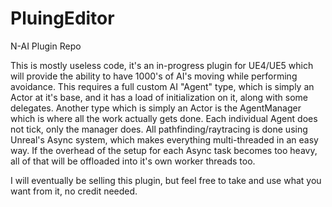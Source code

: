 # PluingEditor
N-AI Plugin Repo

This is mostly useless code, it's an in-progress plugin for UE4/UE5 which will provide the ability to have 1000's of AI's moving while performing avoidance. This requires a full custom AI "Agent" type, which is simply an Actor at it's base, and it has a load of initialization on it, along with some delegates. Another type which is simply an Actor is the AgentManager which is where all the work actually gets done. Each individual Agent does not tick, only the manager does. All pathfinding/raytracing is done using Unreal's Async system, which makes everything multi-threaded in an easy way. If the overhead of the setup for each Async task becomes too heavy, all of that will be offloaded into it's own worker threads too.

I will eventually be selling this plugin, but feel free to take and use what you want from it, no credit needed.
